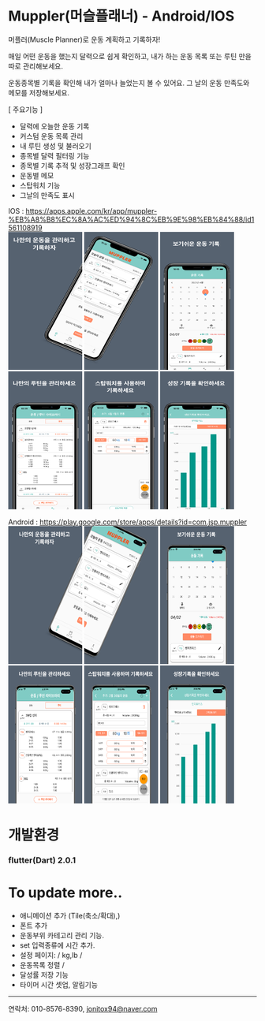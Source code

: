 
# Muppler(머슬플래너) - Android/IOS       
머플러(Muscle Planner)로 운동 계획하고 기록하자!

매일 어떤 운동을 했는지 달력으로 쉽게 확인하고, 
내가 하는 운동 목록 또는 루틴 만을 따로 관리해보세요.

운동종목별 기록을 확인해 내가 얼마나 늘었는지 볼 수 있어요.
그 날의 운동 만족도와 메모를 저장해보세요.

[ 주요기능 ]
- 달력에 오늘한 운동 기록
- 커스텀 운동 목록 관리
- 내 루틴 생성 및 불러오기
- 종목별 달력 필터링 기능
- 종목별 기록 추적 및 성장그래프 확인
- 운동별 메모
- 스탑워치 기능
- 그날의 만족도 표시

IOS : https://apps.apple.com/kr/app/muppler-%EB%A8%B8%EC%8A%AC%ED%94%8C%EB%9E%98%EB%84%88/id1561108919     
<img src="/screenshots/screenshots-ios/app-screenshots/6.5-inch Screenshot 1.png" width="150px" height="280px" alt="1"></img>
<img src="/screenshots/screenshots-ios/app-screenshots/6.5-inch Screenshot 2.png" width="150px" height="280px" alt="1"></img>
<img src="/screenshots/screenshots-ios/app-screenshots/6.5-inch Screenshot 3.png" width="150px" height="280px" alt="1"></img>
<img src="/screenshots/screenshots-ios/app-screenshots/6.5-inch Screenshot 4.png" width="150px" height="280px" alt="1"></img>
<img src="/screenshots/screenshots-ios/app-screenshots/6.5-inch Screenshot 5.png" width="150px" height="280px" alt="1"></img>
<img src="/screenshots/screenshots-ios/app-screenshots/6.5-inch Screenshot 6.png" width="150px" height="280px" alt="1"></img>

Android : https://play.google.com/store/apps/details?id=com.jsp.muppler    
<img src="/screenshots/screenshots-android/app-screenshots 4/Phone Screenshot 1.png" width="150px" height="280px" alt="1"></img>
<img src="/screenshots/screenshots-android/app-screenshots 4/Phone Screenshot 2.png" width="150px" height="280px" alt="1"></img>
<img src="/screenshots/screenshots-android/app-screenshots 4/Phone Screenshot 3.png" width="150px" height="280px" alt="1"></img>
<img src="/screenshots/screenshots-android/app-screenshots 4/Phone Screenshot 4.png" width="150px" height="280px" alt="1"></img>
<img src="/screenshots/screenshots-android/app-screenshots 4/Phone Screenshot 5.png" width="150px" height="280px" alt="1"></img>
<img src="/screenshots/screenshots-android/app-screenshots 4/Phone Screenshot 6.png" width="150px" height="280px" alt="1"></img>


# 개발환경    
### flutter(Dart) 2.0.1     


# To update more..     
- 애니메이션 추가  (Tile(축소/확대),)    
- 폰트 추가         
- 운동부위 카테고리 관리 기능. 
- set 입력종류에 시간 추가.       
- 설정 페이지: / kg,lb /    
- 운동목록 정렬 /    
- 달성률 저장 기능    
- 타이머 시간 셋업, 알림기능    
---------------------------------

연락처: 010-8576-8390, jonitox94@naver.com
